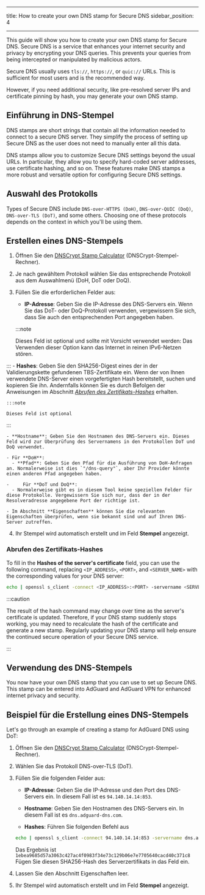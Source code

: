 - - -
title: How to create your own DNS stamp for Secure DNS sidebar_position: 4
- - -

This guide will show you how to create your own DNS stamp for Secure DNS. Secure DNS is a service that enhances your internet security and privacy by encrypting your DNS queries. This prevents your queries from being intercepted or manipulated by malicious actors.

Secure DNS usually uses `tls://`, `https://`, or `quic://` URLs. This is sufficient for most users and is the recommended way.

However, if you need additional security, like pre-resolved server IPs and certificate pinning by hash, you may generate your own DNS stamp.

## Einführung in DNS-Stempel

DNS stamps are short strings that contain all the information needed to connect to a secure DNS server. They simplify the process of setting up Secure DNS as the user does not need to manually enter all this data.

DNS stamps allow you to customize Secure DNS settings beyond the usual URLs. In particular, they allow you to specify hard-coded server addresses, use certificate hashing, and so on. These features make DNS stamps a more robust and versatile option for configuring Secure DNS settings.

## Auswahl des Protokolls

Types of Secure DNS include `DNS-over-HTTPS (DoH)`, `DNS-over-QUIC (DoQ)`, `DNS-over-TLS (DoT)`, and some others. Choosing one of these protocols depends on the context in which you'll be using them.

## Erstellen eines DNS-Stempels

1. Öffnen Sie den [DNSCrypt Stamp Calculator](https://dnscrypt.info/stamps/) (DNSCrypt-Stempel-Rechner).

2. Je nach gewähltem Protokoll wählen Sie das entsprechende Protokoll aus dem Auswahlmenü (DoH, DoT oder DoQ).

3. Füllen Sie die erforderlichen Felder aus:
    - **IP-Adresse**: Geben Sie die IP-Adresse des DNS-Servers ein. Wenn Sie das DoT- oder DoQ-Protokoll verwenden, vergewissern Sie sich, dass Sie auch den entsprechenden Port angegeben haben.

    :::note

    Dieses Feld ist optional und sollte mit Vorsicht verwendet werden: Das Verwenden dieser Option kann das Internet in reinen IPv6-Netzen stören.


:::
    - **Hashes**: Geben Sie den SHA256-Digest eines der in der Validierungskette gefundenen TBS-Zertifikate ein. Wenn der von Ihnen verwendete DNS-Server einen vorgefertigten Hash bereitstellt, suchen und kopieren Sie ihn. Andernfalls können Sie es durch Befolgen der Anweisungen im Abschnitt [*Abrufen des Zertifikats-Hashes*](#obtaining-the-certificate-hash) erhalten.

    :::note

    Dieses Feld ist optional


:::

    - **Hostname**: Geben Sie den Hostnamen des DNS-Servers ein. Dieses Feld wird zur Überprüfung des Servernamens in den Protokollen DoT und DoQ verwendet.

    - Für **DoH**:
      - **Pfad**: Geben Sie den Pfad für die Ausführung von DoH-Anfragen an. Normalerweise ist dies `"/dns-query"`, aber Ihr Provider könnte einen anderen Pfad angegeben haben.

    -     Für **DoT und DoQ**:
      - Normalerweise gibt es in diesem Tool keine speziellen Felder für diese Protokolle. Vergewissern Sie sich nur, dass der in der Resolveradresse angegebene Port der richtige ist.

    - Im Abschnitt **Eigenschaften** können Sie die relevanten Eigenschaften überprüfen, wenn sie bekannt sind und auf Ihren DNS-Server zutreffen.

4. Ihr Stempel wird automatisch erstellt und im Feld **Stempel** angezeigt.

### Abrufen des Zertifikats-Hashes

To fill in the **Hashes of the server's certificate** field, you can use the following command, replacing `<IP_ADDRESS>`, `<PORT>`, and `<SERVER_NAME>` with the corresponding values for your DNS server:

```bash
echo | openssl s_client -connect <IP_ADDRESS>:<PORT> -servername <SERVER_NAME> 2>/dev/null | openssl x509 -outform der | openssl asn1parse -inform der -strparse 4 -noout -out - | openssl dgst -sha256
```

:::caution

The result of the hash command may change over time as the server's certificate is updated. Therefore, if your DNS stamp suddenly stops working, you may need to recalculate the hash of the certificate and generate a new stamp. Regularly updating your DNS stamp will help ensure the continued secure operation of your Secure DNS service.

:::

## Verwendung des DNS-Stempels

You now have your own DNS stamp that you can use to set up Secure DNS. This stamp can be entered into AdGuard and AdGuard VPN for enhanced internet privacy and security.

## Beispiel für die Erstellung eines DNS-Stempels

Let's go through an example of creating a stamp for AdGuard DNS using DoT:

1. Öffnen Sie den [DNSCrypt Stamp Calculator](https://dnscrypt.info/stamps/) (DNSCrypt-Stempel-Rechner).

2. Wählen Sie das Protokoll DNS-over-TLS (DoT).

3. Füllen Sie die folgenden Felder aus:

    - **IP-Adresse**: Geben Sie die IP-Adresse und den Port des DNS-Servers ein. In diesem Fall ist es `94.140.14.14:853`.

    - **Hostname**: Geben Sie den Hostnamen des DNS-Servers ein. In diesem Fall ist es `dns.adguard-dns.com`.

    - **Hashes**: Führen Sie folgenden Befehl aus

    ```bash
    echo | openssl s_client -connect 94.140.14.14:853 -servername dns.adguard-dns.com 2>/dev/null | openssl x509 -outform der | openssl asn1parse -inform der -strparse 4 -noout -out - | openssl dgst -sha256
    ```

    Das Ergebnis ist `1ebea9685d57a3063c427ac4f0983f34e73c129b06e7e7705640cacd40c371c8` Fügen Sie diesen SHA256-Hash des Serverzertifikats in das Feld ein.

4. Lassen Sie den Abschnitt Eigenschaften leer.

5. Ihr Stempel wird automatisch erstellt und im Feld **Stempel** angezeigt.

